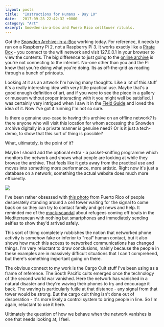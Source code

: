 ```yaml
---
layout: posts
title:  "Instructions for Humans - Day 10"
date:   2017-09-28 22:42:32 +0000
category: "Art"
excerpt: Snowden-in-a-box and Puero Rico celltower rituals.
---
```


Got the [Snowden Archive-in-a-Box](https://snowdenarchive.cjfe.org/greenstone/collect/snowden1/portablearchive.html) working today. For reference, it needs to run on a Raspberry Pi 2, not a Raspberry Pi 3. It works exactly like a [Pirate Box](https://piratebox.cc) - you connect to the wifi network and visit 127.0.0.1 in your browser to view the contents. The big difference to just going to the [online archive](https://snowdenarchive.cjfe.org/greenstone/cgi-bin/library.cgi) is you're not connecting to the internet. No-one other than you and the Pi know that you're doing what you're doing. Its as off-the-grid as reading through a bunch of printouts. 

Looking at it as an artwork I'm having many thoughts. Like a lot of this stuff it's a really interesting idea with very little practical use. Maybe that's a good enough definition of art, and if you were to see the piece in a gallery or museum without proper interacting with it you might well be satisfied. I was certainly very intrigued when I saw it in the [Field Guide](https://diamondpaper.de/title_26) and loved the idea of it. Now I've got it running I'm not so sure. 

Is there a genuine use-case to having this archive on an offline network? Is there anyone who will visit this location for whom accessing the Snowden archive digitally in a private manner is genuine need? Or is it just a tech-demo, to show that this sort of thing is possible? 

What, ultimately, is the point of it? 

Maybe I should add the optional extra - a packet-sniffing programme which monitors the network and shows what people are looking at while they browse the archive. That feels like it gets away from the practical use and moves into something more performance, more artistic. Right now it's just a database on a network, something the actual website does much more efficiently.

![](http://blog.peteashton.com/images/puerto-rico-celltower.jpg)

I've been rather obsessed with [this photo](https://www.theatlantic.com/photo/2017/09/disconnected-by-disasterphotos-from-a-battered-puerto-rico/540975/#img08) from Puerto Rico of people desperately standing around a cell tower waiting for the signal to come back on so they can try to contact family and get news and help. It reminded me of the [mock-scandal](https://qz.com/500062/the-most-crucial-item-that-migrants-and-refugees-carry-is-a-smartphone/) about refugees coming off boats in the Mediterranean with nothing but smartphones and immediately sending selfies to show they'd arrived safely. 

This sort of thing completely rubbishes the notion that networked phone activity is somehow fake or inferior to "real" human contact, but it also shows how much this access to networked communications has changed things. I'm very reluctant to draw conclusions, mainly because the people in these examples are in massively difficult situations that I can't comprehend, but there's something important going on there. 

The obvious connect to my work is the Cargo Cult stuff I've been using as a frame of reference. The South Pacific cults emerged once the technology of the second world war vanished. Here the network has vanished in a natural disaster and they're waving their phones to try and encourage it back. The waving is particularly futile at that distance - any signal from that tower would be strong. But the cargo cult thing isn't done out of desperation - it's more likely a control system to bring people in line. So I'm again, reluctant to use it here. 

Ultimately the question of how we behave when the network vanishes is one that needs looking at, I feel. 

